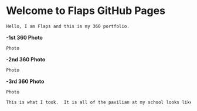 # Welcome to Flaps GitHub Pages
```markdown
Hello, I am Flaps and this is my 360 portfolio. 
```
**-1st 360 Photo**
```markdown
Photo

```
**-2nd 360 Photo**
```markdown
Photo 

```
**-3rd 360 Photo**
```markdown
Photo

```
```markdown
This is what I took.  It is all of the pavilian at my school looks like. :Shipit:
```
